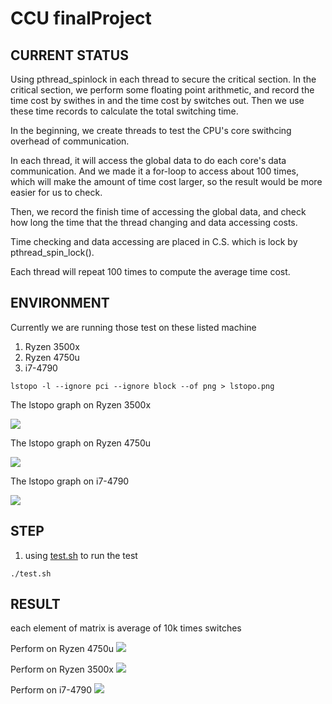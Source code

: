# CCU finalProject

## CURRENT STATUS

Using pthread_spinlock in each thread to secure the critical section.
In the critical section, we perform some floating point arithmetic, and record the time cost by swithes in and the time cost by switches out.
Then we use these time records to calculate the total switching time.


In the beginning, we create threads to test the CPU's core swithcing overhead of communication.

In each thread, it will access the global data to do each core's data communication. And we made it a for-loop to access about 100 times, which will make the amount of time cost larger, so the result would be more easier for us to check.

Then, we record the finish time of accessing the global data, and check how long the time that the thread changing and data accessing costs.

Time checking and data accessing are placed in C.S. which is lock by pthread_spin_lock().

Each thread will repeat 100 times to compute the average time cost.

## ENVIRONMENT

Currently we are running those test on these listed machine
1. Ryzen 3500x
2. Ryzen 4750u
3. i7-4790

```shell=
lstopo -l --ignore pci --ignore block --of png > lstopo.png
```

The lstopo graph on Ryzen 3500x

![](https://i.imgur.com/VtZdhwk.png)

The lstopo graph on Ryzen 4750u

![](https://i.imgur.com/xDSDeAx.png)

The lstopo graph on i7-4790

![](https://i.imgur.com/eSlJXni.png)

## STEP

1. using [test.sh](https://github.com/GrislyMe/ccu-os-graduate-project/blob/main/test.sh) to run the test
```shell=
./test.sh
```

## RESULT

each element of matrix is average of 10k times switches

Perform on Ryzen 4750u
![](https://i.imgur.com/AFJCCnY.png)

Perform on Ryzen 3500x
![](https://i.imgur.com/qtQNPSS.png)

Perform on i7-4790
![](https://i.imgur.com/y84MfZO.png)

